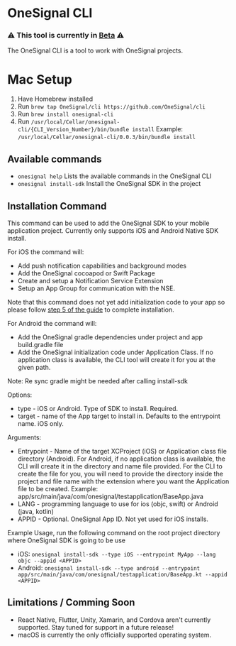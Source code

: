 # OneSignal CLI

### :warning: This tool is currently in [Beta](https://github.com/OneSignal/cli/issues/5) :warning:

The OneSignal CLI is a tool to work with OneSignal projects.

# Mac Setup
1. Have Homebrew installed
2. Run `brew tap OneSignal/cli https://github.com/OneSignal/cli`
3. Run `brew install onesignal-cli`
4. Run `/usr/local/Cellar/onesignal-cli/{CLI_Version_Number}/bin/bundle install` Example: `/usr/local/Cellar/onesignal-cli/0.0.3/bin/bundle install`

## Available commands

* `onesignal help` Lists the available commands in the OneSignal CLI
* `onesignal install-sdk`  Install the OneSignal SDK in the project

## Installation Command
This command can be used to add the OneSignal SDK to your mobile application project.
Currently only supports iOS and Android Native SDK install.

For iOS the command will: 
* Add push notification capabilities and background modes
* Add the OneSignal cocoapod or Swift Package
* Create and setup a Notification Service Extension
* Setup an App Group for communication with the NSE.

Note that this command does not yet add initialization code to your app so please follow [step 5 of the guide](https://documentation.onesignal.com/docs/ios-sdk-setup#step-5---add-the-onesignal-initialization-code) to complete installation.

For Android the command will: 
* Add the OneSignal gradle dependencies under project and app build.gradle file
* Add the OneSignal initialization code under Application Class. If no application class is available, the CLI tool will create it for you at the given path.

Note: Re sync gradle might be needed after calling install-sdk

Options:
* type - iOS or Android. Type of SDK to install. Required.
* target - name of the App target to install in. Defaults to the entrypoint name. iOS only.

Arguments:
* Entrypoint - Name of the target XCProject (iOS) or Application class file directory (Android). For Android, if no application class is available, the CLI will create it in the directory and name file provided. For the CLI to create the file for you, you will need to provide the directory inside the project and file name with the extension where you want the Application file to be created. Example: app/src/main/java/com/onesignal/testapplication/BaseApp.java
* LANG - programming language to use for ios (objc, swift) or Android (java, kotlin)
* APPID - Optional. OneSignal App ID. Not yet used for iOS installs.

Example Usage, run the following command on the root project directory where OneSignal SDK is going to be use
* iOS: `onesignal install-sdk --type iOS --entrypoint MyApp --lang objc --appid <APPID>`
* Android: `onesignal install-sdk --type android --entrypoint app/src/main/java/com/onesignal/testapplication/BaseApp.kt --appid <APPID>`

## Limitations / Comming Soon
* React Native, Flutter, Unity, Xamarin, and Cordova aren't currently supported. Stay tuned for support in a future release! 
* macOS is currently the only officially supported operating system.

